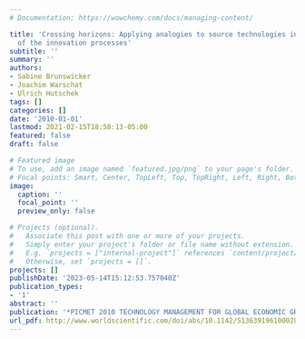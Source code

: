 ```yaml
---
# Documentation: https://wowchemy.com/docs/managing-content/

title: 'Crossing horizons: Applying analogies to source technologies in the front-end
  of the innovation processes'
subtitle: ''
summary: ''
authors:
- Sabine Brunswicker
- Joachim Warschat
- Ulrich Hutschek
tags: []
categories: []
date: '2010-01-01'
lastmod: 2021-02-15T18:58:13-05:00
featured: false
draft: false

# Featured image
# To use, add an image named `featured.jpg/png` to your page's folder.
# Focal points: Smart, Center, TopLeft, Top, TopRight, Left, Right, BottomLeft, Bottom, BottomRight.
image:
  caption: ''
  focal_point: ''
  preview_only: false

# Projects (optional).
#   Associate this post with one or more of your projects.
#   Simply enter your project's folder or file name without extension.
#   E.g. `projects = ["internal-project"]` references `content/project/deep-learning/index.md`.
#   Otherwise, set `projects = []`.
projects: []
publishDate: '2023-05-14T15:12:53.757040Z'
publication_types:
- '1'
abstract: ''
publication: '*PICMET 2010 TECHNOLOGY MANAGEMENT FOR GLOBAL ECONOMIC GROWTH*'
url_pdf: http://www.worldscientific.com/doi/abs/10.1142/S1363919610002829
---
```

